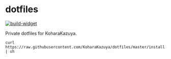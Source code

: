 # dotfiles

[![build-widget]][build]

Private dotfiles for KoharaKazuya.

    curl https://raw.githubusercontent.com/KoharaKazuya/dotfiles/master/install.sh | sh

[build-widget]: https://img.shields.io/github/actions/workflow/status/KoharaKazuya/dotfiles/.github/workflows/install-test.yml
[build]: https://github.com/KoharaKazuya/dotfiles/actions?query=workflow%3A%22Install+Test%22
